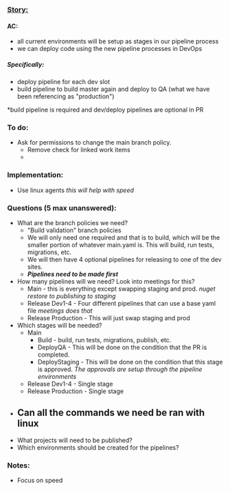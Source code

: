 ### [Story:](https://civicplus.tpondemand.com/RestUI/Board.aspx#page=board/4700871645113644934&appConfig=eyJhY2lkIjoiRDVFRTNFODg3NkIzNTM2MzVEQkU0RkVGRDg4Q0FCQUEifQ==&boardPopup=userstory/139923/silent)

#### AC:
- all current environments will be setup as stages in our pipeline process
- we can deploy code using the new pipeline processes in DevOps
##### Specifically:
- deploy pipeline for each dev slot
- build pipeline to build master again and deploy to QA (what we have been referencing as "production")

*build pipeline is required and dev/deploy pipelines are optional in PR

### To do:
- Ask for permissions to change the main branch policy.
	- Remove check for linked work items
	- 

### Implementation:
- Use linux agents _this will help with speed_

### Questions (5 max unanswered):
- What are the branch policies we need?
	- "Build validation" branch policies
	- We will only need one required and that is to build, which will be the smaller portion of whatever main.yaml is. This will build, run tests, migrations, etc.
	- We will then have 4 optional pipelines for releasing to one of the dev sites.
	- __*Pipelines need to be made first*__
- How many pipelines will we need? Look into meetings for this?
	- Main - this is everything except swapping staging and prod. _nuget restore to publishing to staging_
	- Release Dev1-4 - Four different pipelines that can use a base yaml file _meetings does that_
	- Release Production - This will just swap staging and prod
- Which stages will be needed?
	- Main
		- Build - build, run tests, migrations, publish, etc.
		- DeployQA - This will be done on the condition that the PR is completed.
		- DeployStaging - This will be done on the condition that this stage is approved. _The approvals are setup through the pipeline environments_
	- Release Dev1-4 - Single stage
	- Release Production - Single stage
- Can all the commands we need be ran with linux
	- 
- What projects will need to be published?
- Which environments should be created for the pipelines?

### Notes:
- Focus on speed

